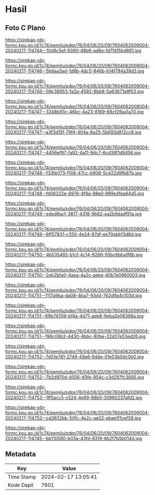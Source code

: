 # Hasil

## Foto C Plano

https://sirekap-obj-formc.kpu.go.id/1c74/pemilu/pdpr/76/04/06/20/09/7604062009004-20240217-114744--10d8c5ef-9390-48b6-ad8e-fd7fd15bd661.jpg

https://sirekap-obj-formc.kpu.go.id/1c74/pemilu/pdpr/76/04/06/20/09/7604062009004-20240217-114746--5b6aa3ad-1d8b-4dc5-846b-b14f784a38d3.jpg

https://sirekap-obj-formc.kpu.go.id/1c74/pemilu/pdpr/76/04/06/20/09/7604062009004-20240217-114746--09c38953-fa2a-4592-8bb8-5a63671a9f53.jpg

https://sirekap-obj-formc.kpu.go.id/1c74/pemilu/pdpr/76/04/06/20/09/7604062009004-20240217-114747--3248b93c-46bc-4a23-8169-68cf28aa1a70.jpg

https://sirekap-obj-formc.kpu.go.id/1c74/pemilu/pdpr/76/04/06/20/09/7604062009004-20240217-114747--a3f3d15f-79f4-404a-8a25-5b693d812cc8.jpg

https://sirekap-obj-formc.kpu.go.id/1c74/pemilu/pdpr/76/04/06/20/09/7604062009004-20240217-114747--4456ef97-fa92-4a11-9dc7-6cd38f1d8456.jpg

https://sirekap-obj-formc.kpu.go.id/1c74/pemilu/pdpr/76/04/06/20/09/7604062009004-20240217-114748--f33fe073-f108-47cc-b906-5c422d9fb87b.jpg

https://sirekap-obj-formc.kpu.go.id/1c74/pemilu/pdpr/76/04/06/20/09/7604062009004-20240217-114748--fd06222e-6976-4f9a-98e0-989e4fea64d5.jpg

https://sirekap-obj-formc.kpu.go.id/1c74/pemilu/pdpr/76/04/06/20/09/7604062009004-20240217-114749--eded6acf-3817-4318-9b62-ea2b9dadf91a.jpg

https://sirekap-obj-formc.kpu.go.id/1c74/pemilu/pdpr/76/04/06/20/09/7604062009004-20240217-114749--6ff57831-c350-4e24-87df-ee70ebb13d8d.jpg

https://sirekap-obj-formc.kpu.go.id/1c74/pemilu/pdpr/76/04/06/20/09/7604062009004-20240217-114750--4b535465-b1cf-4c14-9266-50bc6bba1f6b.jpg

https://sirekap-obj-formc.kpu.go.id/1c74/pemilu/pdpr/76/04/06/20/09/7604062009004-20240217-114750--2eb2bfa0-4aea-4a2c-aebe-40b7e0660003.jpg

https://sirekap-obj-formc.kpu.go.id/1c74/pemilu/pdpr/76/04/06/20/09/7604062009004-20240217-114751--1117a9ba-da08-4ba7-93d4-762d9a4c103d.jpg

https://sirekap-obj-formc.kpu.go.id/1c74/pemilu/pdpr/76/04/06/20/09/7604062009004-20240217-114751--69b74559-bf4a-4d71-ade8-9eba2e08368a.jpg

https://sirekap-obj-formc.kpu.go.id/1c74/pemilu/pdpr/76/04/06/20/09/7604062009004-20240217-114751--198c06b2-4430-4bbc-80be-32d37e53ed26.jpg

https://sirekap-obj-formc.kpu.go.id/1c74/pemilu/pdpr/76/04/06/20/09/7604062009004-20240217-114752--7d51e781-2749-49a6-9dde-01e03b0dc0b0.jpg

https://sirekap-obj-formc.kpu.go.id/1c74/pemilu/pdpr/76/04/06/20/09/7604062009004-20240217-114752--7b2d970d-d556-45fe-954c-c3d297fc3885.jpg

https://sirekap-obj-formc.kpu.go.id/1c74/pemilu/pdpr/76/04/06/20/09/7604062009004-20240217-114753--1ff5acc5-c524-4e69-88b5-30960237afd2.jpg

https://sirekap-obj-formc.kpu.go.id/1c74/pemilu/pdpr/76/04/06/20/09/7604062009004-20240217-114753--cd3832bb-50fc-4e2c-ae02-ebee1f1cef59.jpg

https://sirekap-obj-formc.kpu.go.id/1c74/pemilu/pdpr/76/04/06/20/09/7604062009004-20240217-114745--bb110580-b03a-43fd-8319-6b2f7b5b014d.jpg


## Metadata

| Key        | Value               |
| ---------- | ------------------- |
| Time Stamp | 2024-02-17 13:05:41 |
| Kode Dapil | 7601                |



